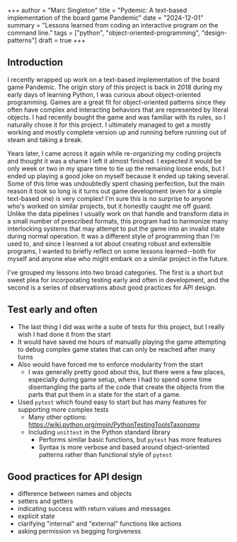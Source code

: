 +++
author = "Marc Singleton"
title = "Pydemic: A text-based implementation of the board game Pandemic"
date = "2024-12-01"
summary = "Lessons learned from coding an interactive program on the command line."
tags = ["python", "object-oriented-programming", "design-patterns"]
draft = true
+++

## Introduction
I recently wrapped up work on a text-based implementation of the board game Pandemic. The origin story of this project is back in 2018 during my early days of learning Python, I was curious about object-oriented programming. Games are a great fit for object-oriented patterns since they often have complex and interacting behaviors that are represented by literal objects. I had recently bought the game and was familiar with its rules, so I naturally chose it for this project. I ultimately managed to get a mostly working and mostly complete version up and running before running out of steam and taking a break.

Years later, I came across it again while re-organizing my coding projects and thought it was a shame I left it almost finished. I expected it would be only week or two in my spare time to tie up the remaining loose ends, but I ended up playing a good joke on myself because it ended up taking several. Some of this time was undoubtedly spent chasing perfection, but the main reason it took so long is it turns out game development (even for a simple text-based one) is very complex! I'm sure this is no surprise to anyone who's worked on similar projects, but it honestly caught me off guard. Unlike the data pipelines I usually work on that handle and transform data in a small number of prescribed formats, this program had to harmonize many interlocking systems that may attempt to put the game into an invalid state during normal operation. It was a different style of programming than I'm used to, and since I learned a lot about creating robust and extensible programs, I wanted to briefly reflect on some lessons learned--both for myself and anyone else who might embark on a similar project in the future.

I've grouped my lessons into two broad categories. The first is a short but sweet plea for incorporating testing early and often in development, and the second is a series of observations about good practices for API design.

## Test early and often
- The last thing I did was write a suite of tests for this project, but I really wish I had done it from the start
- It would have saved me hours of manually playing the game attempting to debug complex game states that can only be reached after many turns
- Also would have forced me to enforce modularity from the start
  - I was generally pretty good about this, but there were a few places, especially during game setup, where I had to spend some time disentangling the parts of the code that create the objects from the parts that put them in a state for the start of a game.
- Used `pytest` which found easy to start but has many features for supporting more complex tests
  - Many other options: https://wiki.python.org/moin/PythonTestingToolsTaxonomy
  - Including `unittest` in the Python standard library
    - Performs similar basic functions, but `pytest` has more features
    - Syntax is more verbose and based around object-oriented patterns rather than functional style of `pytest`

## Good practices for API design
  - difference between names and objects
  - setters and getters
  - indicating success with return values and messages
  - explicit state
  - clarifying "internal" and "external" functions like actions
  - asking permission vs begging forgiveness